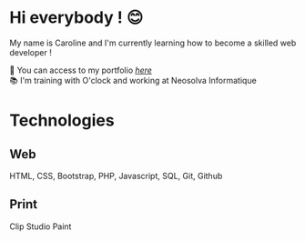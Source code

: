# Hi everybody ! :blush: 

My name is Caroline and I'm currently learning how to become a skilled web developer !

:open_file_folder: You can access to my portfolio [*here*](https://mingtih.github.io/)  
:books: I'm training with O'clock and working at Neosolva Informatique


# Technologies

## Web

HTML, CSS, Bootstrap, PHP, Javascript, SQL, Git, Github

## Print

Clip Studio Paint